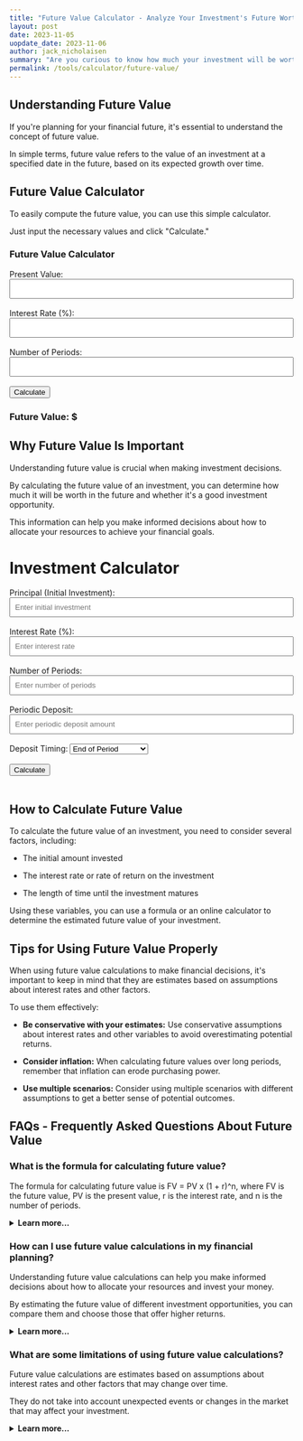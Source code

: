 ```yaml
---
title: "Future Value Calculator - Analyze Your Investment's Future Worth"
layout: post
date: 2023-11-05
uopdate_date: 2023-11-06
author: jack_nicholaisen
summary: "Are you curious to know how much your investment will be worth in the future? Our Future Value Calculator can help!" 
permalink: /tools/calculator/future-value/
---
```


## Understanding Future Value

If you're planning for your financial future, it's essential to understand the concept of future value. 

In simple terms, future value refers to the value of an investment at a specified date in the future, based on its expected growth over time.

## Future Value Calculator

To easily compute the future value, you can use this simple calculator. 

Just input the necessary values and click "Calculate."

<body>
    <h3>Future Value Calculator</h3>
    <form id="fv-calculator">
        <label for="present-value">Present Value:</label>
        <input type="number" id="present-value" required><br><br>
        <label for="interest-rate">Interest Rate (%):</label>
        <input type="number" id="interest-rate" step="0.01" required><br><br>
        <label for="periods-fv">Number of Periods:</label>
        <input type="number" id="periods-fv" required><br><br>
        <button type="button" onclick="calculateFV()">Calculate</button>
    </form>
    <h3>Future Value: $<span id="result-fv"></span></h3>
    <script>
        function calculateFV() {
            const presentValue = parseFloat(document.getElementById("present-value").value);
            const interestRate = parseFloat(document.getElementById("interest-rate").value) / 100;
            const periods = parseFloat(document.getElementById("periods-fv").value);
            const futureValue = presentValue * Math.pow(1 + interestRate, periods);
            document.getElementById("result-fv").textContent = futureValue.toFixed(2);
        }
    </script>
</body>
<style>
        body {
            margin: 50px;
        }
        .calculator {
            width: 300px;
            margin: 0 auto;
        }
        .input-group {
            margin-bottom: 10px;
        }
        input[type="number"] {
            width: 100%;
            padding: 8px;
            box-sizing: border-box;
        }
        .result {
            font-weight: bold;
        }
</style>

## Why Future Value Is Important

Understanding future value is crucial when making investment decisions. 

By calculating the future value of an investment, you can determine how much it will be worth in the future and whether it's a good investment opportunity. 

This information can help you make informed decisions about how to allocate your resources to achieve your financial goals.


<body>
  <h1>Investment Calculator</h1>
  <label for="principal">Principal (Initial Investment):</label>
  <input type="number" id="principal" placeholder="Enter initial investment"><br><br>
  <label for="interestRate">Interest Rate (%):</label>
  <input type="number" id="interestRate" placeholder="Enter interest rate"><br><br>
  <label for="periods">Number of Periods:</label>
  <input type="number" id="periods" placeholder="Enter number of periods"><br><br>
  <label for="deposit">Periodic Deposit:</label>
  <input type="number" id="deposit" placeholder="Enter periodic deposit amount"><br><br>
  <label for="depositTiming">Deposit Timing:</label>
  <select id="depositTiming">
    <option value="end">End of Period</option>
    <option value="start">Beginning of Period</option>
  </select><br><br>
  <button onclick="calculate()">Calculate</button><br><br>
  <div id="chartContainer">
    <canvas id="investmentChart"></canvas>
  </div>
  <script src="script.js"></script>
</body>
<script src="https://cdn.jsdelivr.net/npm/chart.js"></script>
<script>
function calculate() {
  const principal = parseFloat(document.getElementById('principal').value);
  const interestRate = parseFloat(document.getElementById('interestRate').value) / 100;
  const periods = parseInt(document.getElementById('periods').value);
  const deposit = parseFloat(document.getElementById('deposit').value);
  const depositTiming = document.getElementById('depositTiming').value;
  let totalValue = principal;
  let accumulatedInterest = 0;
  let accumulatedDeposits = 0;
  const data = [];
  for (let i = 1; i <= periods; i++) {
    let interest = totalValue * interestRate;
    if (depositTiming === 'end') {
      totalValue += interest + deposit;
      accumulatedInterest += interest;
      accumulatedDeposits += deposit;
    } else {
      totalValue += deposit + interest;
      accumulatedInterest += interest;
      accumulatedDeposits += deposit;
    }
    data.push({
      period: i,
      principal: principal,
      accumulatedInterest: accumulatedInterest,
      accumulatedDeposits: accumulatedDeposits,
    });
  }
  // Rendering the chart
  renderChart(data);
}
function renderChart(data) {
  const periods = data.map(item => item.period);
  const principalData = data.map(item => item.principal);
  const interestData = data.map(item => item.accumulatedInterest);
  const depositData = data.map(item => item.accumulatedDeposits);
  const ctx = document.getElementById('investmentChart').getContext('2d');
  const myChart = new Chart(ctx, {
    type: 'bar',
    data: {
      labels: periods,
      datasets: [
        {
          label: 'Initial Principle',
          data: principalData,
          backgroundColor: 'rgba(54, 162, 235, 0.5)',
        },
        {
          label: 'Accumulated Interest',
          data: interestData,
          backgroundColor: 'rgba(255, 99, 132, 0.5)',
        },
        {
          label: 'Accumulated Deposits',
          data: depositData,
          backgroundColor: 'rgba(75, 192, 192, 0.5)',
        },
      ],
    },
    options: {
      scales: {
        x: {
          title: {
            display: true,
            text: 'Periods',
          },
          stacked: true,
        },
        y: {
          title: {
            display: true,
            text: 'Value of Investment',
          },
          stacked: true,
        },
      },
    },
  });
}
</script>
<style>
    #chartContainer {
      width: 600px;
      margin: 20px auto;
    }
</style>


## How to Calculate Future Value

To calculate the future value of an investment, you need to consider several factors, including:

-   The initial amount invested

-   The interest rate or rate of return on the investment

-   The length of time until the investment matures

Using these variables, you can use a formula or an online calculator to determine the estimated future value of your investment.

## Tips for Using Future Value Properly

When using future value calculations to make financial decisions, it's important to keep in mind that they are estimates based on assumptions about interest rates and other factors. 

To use them effectively:

-   **Be conservative with your estimates:** Use conservative assumptions about interest rates and other variables to avoid overestimating potential returns.

-   **Consider inflation:** When calculating future values over long periods, remember that inflation can erode purchasing power.

-   **Use multiple scenarios:** Consider using multiple scenarios with different assumptions to get a better sense of potential outcomes.

## FAQs - Frequently Asked Questions About Future Value

<h3>What is the formula for calculating future value?</h3>
<p>The formula for calculating future value is FV = PV x (1 + r)^n, where FV is the future value, PV is the present value, r is the interest rate, and n is the number of periods.</p>
<details>
<summary><b>Learn more...</b></summary>
<br>
<p>The formula above assumes that you are making a one-time investment.</p>
<p>However, if you plan to make regular contributions to your investment over time, you can use a more complex formula that takes this into account.</p>
<p>For example, the formula for calculating future value with regular contributions is FV = PMT x \[(1 + r)^n - 1 / r] x (1 + r), where PMT is the periodic payment made to the investment.</p>
</details>

<h3>How can I use future value calculations in my financial planning?</h3>
<p>Understanding future value calculations can help you make informed decisions about how to allocate your resources and invest your money.</p>
<p>By estimating the future value of different investment opportunities, you can compare them and choose those that offer higher returns.</p>
<details>
<summary><b>Learn more...</b></summary>
<br>
<p>For example, suppose you have $10,000 to invest today and plan to leave it untouched for 20 years.</p>
<p>If you invest it in a savings account with an annual interest rate of 3%, it will grow to $18,061 after 20 years.</p>
<p>However, if you invest it in a stock market index fund with an average annual return of 8%, it will grow to $46,610 after 20 years.</p>
<p>This shows how understanding future value calculations can help you identify investments with higher potential returns.</p>
</details>

<h3>What are some limitations of using future value calculations?</h3>
<p>Future value calculations are estimates based on assumptions about interest rates and other factors that may change over time.</p>
<p>They do not take into account unexpected events or changes in the market that may affect your investment.</p>
<details>
<summary><b>Learn more...</b></summary>
<br>
<p>Additionally, future value calculations do not consider taxes or fees associated with investing.</p>
<p>For example, if you invest in a mutual fund, you may have to pay management fees or other expenses that can reduce your returns.</p>
<p>Therefore, it's important to use future value calculations as a starting point for your financial planning and to consider other factors that may affect your investments' real-world performance.</p>
</details>


